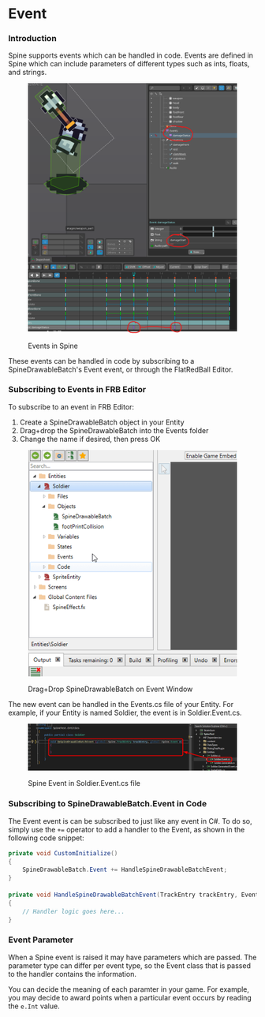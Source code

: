# Event

### Introduction

Spine supports events which can be handled in code. Events are defined in Spine which can include parameters of different types such as ints, floats, and strings.

<figure><img src="../../.gitbook/assets/image (5) (1) (1) (1) (1) (1) (1) (1).png" alt=""><figcaption><p>Events in Spine</p></figcaption></figure>

These events can be handled in code by subscribing to a SpineDrawableBatch's Event event, or through the FlatRedBall Editor.

### Subscribing to Events in FRB Editor

To subscribe to an event in FRB Editor:

1. Create a SpineDrawableBatch object in your Entity
2. Drag+drop the SpineDrawableBatch into the Events folder
3. Change the name if desired, then press OK

<figure><img src="../../.gitbook/assets/16_18 45 11 (1).gif" alt=""><figcaption><p>Drag+Drop SpineDrawableBatch on Event Window</p></figcaption></figure>

The new event can be handled in the Events.cs file of your Entity. For example, if your Entity is named Soldier, the event is in Soldier.Event.cs.

<figure><img src="../../.gitbook/assets/image (1) (1) (1) (1) (1) (1) (1) (1) (1) (1) (1) (1) (1) (1) (1) (1) (1) (1) (1) (1) (1) (1) (1) (1) (1) (1) (1) (1) (1) (1) (1) (1) (1) (1) (1) (1) (1) (1) (1) (1) (1) (1) (1) (1) (1) (1).png" alt=""><figcaption><p>Spine Event in Soldier.Event.cs file</p></figcaption></figure>

### Subscribing to SpineDrawableBatch.Event in Code

The Event event is can be subscribed to just like any event in C#. To do so, simply use the `+=` operator to add a handler to the Event, as shown in the following code snippet:

```csharp
private void CustomInitialize()
{
    SpineDrawableBatch.Event += HandleSpineDrawableBatchEvent;
}

private void HandleSpineDrawableBatchEvent(TrackEntry trackEntry, Event e)
{
    // Handler logic goes here...
}

```

### Event Parameter

When a Spine event is raised it may have parameters which are passed. The parameter type can differ per event type, so the Event class that is passed to the handler contains the information.

You can decide the meaning of each paramter in your game. For example, you may decide to award points when a particular event occurs by reading the `e.Int` value.
